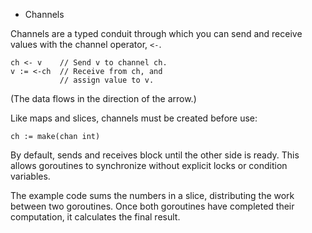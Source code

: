* Channels

Channels are a typed conduit through which you can send and receive values with the channel operator, `<-`.

	ch <- v    // Send v to channel ch.
	v := <-ch  // Receive from ch, and
	           // assign value to v.

(The data flows in the direction of the arrow.)

Like maps and slices, channels must be created before use:

	ch := make(chan int)

By default, sends and receives block until the other side is ready. This allows goroutines to synchronize without explicit locks or condition variables.

The example code sums the numbers in a slice, distributing the work between two goroutines.
Once both goroutines have completed their computation, it calculates the final result.
